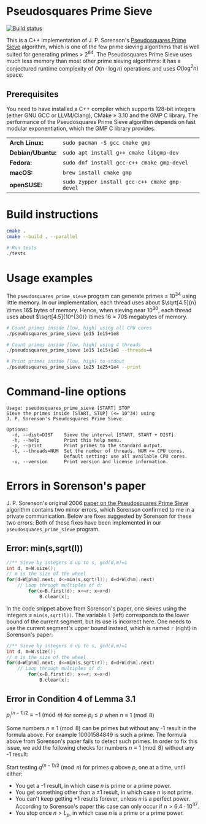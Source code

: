 # Pseudosquares Prime Sieve

[![Build status](https://github.com/kimwalisch/Pseudosquares-Prime-Sieve/actions/workflows/ci.yml/badge.svg)](https://github.com/kimwalisch/Pseudosquares-Prime-Sieve/actions/workflows/ci.yml)

This is a C++ implementation of J. P. Sorenson's [Pseudosquares Prime Sieve](https://digitalcommons.butler.edu/cgi/viewcontent.cgi?article=1095&context=facsch_papers) algorithm, which is one of the few prime sieving algorithms that is well suited for generating primes > $2^{64}$. The Pseudosquares Prime Sieve uses much less memory than most other prime sieving algorithms: it has a conjectured runtime complexity of $O(n\cdot\log{n})$ operations and uses $O(\log^2{n})$ space.

## Prerequisites

You need to have installed a C++ compiler which supports 128-bit integers (either GNU GCC or LLVM/Clang), CMake ≥ 3.10 and the GMP C library. The performance of the Pseudosquares Prime Sieve algorithm depends on fast modular exponentiation, which the GMP C library provides.

<table>
    <tr>
        <td><b>Arch Linux:</b></td>
        <td><code>sudo pacman -S gcc cmake gmp</code></td>
    </tr>
    <tr>
        <td><b>Debian/Ubuntu:</b></td>
        <td><code>sudo apt install g++ cmake libgmp-dev</code></td>
    </tr>
    <tr>
        <td><b>Fedora:</b></td>
        <td><code>sudo dnf install gcc-c++ cmake gmp-devel</code></td>
    </tr>
    <tr>
        <td><b>macOS:</b></td>
        <td><code>brew install cmake gmp</code></td>
    </tr>
    <tr>
        <td><b>openSUSE:</b></td>
        <td><code>sudo zypper install gcc-c++ cmake gmp-devel</code></td>
    </tr>
</table>

# Build instructions

```bash
cmake .
cmake --build . --parallel

# Run tests
./tests
```

# Usage examples

The ```pseudosquares_prime_sieve``` program can generate primes ≤ $10^{34}$ using little memory. In our implementation, each thread uses about $\sqrt[4.5]{n} \times 16$ bytes of memory. Hence, when sieving near $10^{30}$, each thread uses about $\sqrt[4.5]{10^{30}} \times 16 = 70$ megabytes of memory.

```bash
# Count primes inside [low, high] using all CPU cores
./pseudosquares_prime_sieve 1e15 1e15+1e8

# Count primes inside [low, high] using 4 threads
./pseudosquares_prime_sieve 1e15 1e15+1e8 --threads=4

# Print primes inside [low, high] to stdout
./pseudosquares_prime_sieve 1e25 1e25+1e4 --print
```

# Command-line options

```
Usage: pseudosquares_prime_sieve [START] STOP
Sieve the primes inside [START, STOP] (<= 10^34) using
J. P. Sorenson's Pseudosquares Prime Sieve.

Options:
  -d, --dist=DIST    Sieve the interval [START, START + DIST].
  -h, --help         Print this help menu.
  -p, --print        Print primes to the standard output.
  -t, --threads=NUM  Set the number of threads, NUM <= CPU cores.
                     Default setting: use all available CPU cores.
  -v, --version      Print version and license information.
```

# Errors in Sorenson's paper

J. P. Sorenson's original 2006 [paper on the Pseudosquares Prime Sieve](https://digitalcommons.butler.edu/cgi/viewcontent.cgi?article=1095&context=facsch_papers) algorithm contains two minor errors, which Sorenson confirmed to me in a private communication. Below are fixes suggested by Sorenson for these two errors. Both of these fixes have been implemented in our ```pseudosquares_prime_sieve``` program.

## Error: min(s,sqrt(l))

```C++
//** Sieve by integers d up to s, gcd(d,m)=1
int d, m=W.size();
// m is the size of the wheel
for(d=W[p%m].next; d<=min(s,sqrt(l)); d=d+W[d%m].next)
    // Loop through multiples of d:
        for(x=B.first(d); x<=r; x=x+d)
            B.clear(x);
```

In the code snippet above from Sorenson's paper, one sieves using the integers ≤ `min(s,sqrt(l))`. The variable `l` (left) corresponds to the lower bound of the current segment, but its use is incorrect here. One needs to use the current segment's upper bound instead, which is named `r` (right) in Sorenson's paper:

```C++
//** Sieve by integers d up to s, gcd(d,m)=1
int d, m=W.size();
// m is the size of the wheel
for(d=W[p%m].next; d<=min(s,sqrt(r)); d=d+W[d%m].next)
    // Loop through multiples of d:
        for(x=B.first(d); x<=r; x=x+d)
            B.clear(x);
```

## Error in Condition 4 of Lemma 3.1

$p_i^{(n-1)/2} \equiv -1 \pmod{n}$ for some $p_i \leq p$ when $n \equiv 1 \pmod{8}$

Some numbers $n \equiv 1 \pmod{8}$ can be primes but without any -1 result in the formula above. For example 10001584849 is such a prime. The formula above from Sorenson's paper fails to detect such primes. In order to fix this issue, we add the following checks for numbers $n \equiv 1 \pmod{8}$ without any -1 result:

Start testing $q^{(n-1)/2} \pmod{n}$ for primes $q$ above $p$, one at a time, until either:

* You get a -1 result, in which case $n$ is prime or a prime power.
* You get something other than a ±1 result, in which case $n$ is not prime.
* You can't keep getting +1 results forever, unless $n$ is a perfect power. According to Sorenson's paper this case can only occur if $n > 6.4 \cdot 10^{37}$.
* You stop once $n > L_p$, in which case $n$ is a prime or a prime power.
